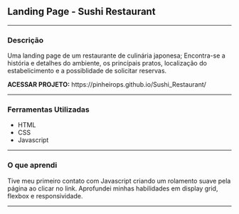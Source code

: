 <h2>Landing Page - Sushi Restaurant</h2>
<hr>
<h3>Descrição</h3>
<p>Uma landing page de um restaurante de culinária japonesa; Encontra-se a história e detalhes do ambiente, os princípais pratos, localização do estabelicimento e a possiblidade de solicitar reservas.</p>
<p><strong>ACESSAR PROJETO:</strong> https://pinheirops.github.io/Sushi_Restaurant/</p>
<hr>
<h3>Ferramentas Utilizadas</h3>
<ul>
  <li>HTML</li>
  <li>CSS</li>
  <li>Javascript</li>
</ul>
<hr>
<h3>O que aprendi</h3>
<p>Tive meu primeiro contato com Javascript criando um rolamento suave pela página ao clicar no link. Aprofundei minhas habilidades em display grid, flexbox e responsividade.</p>
<hr>
